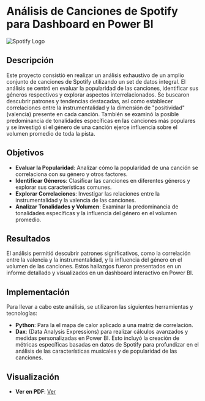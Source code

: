 # Análisis de Canciones de Spotify para Dashboard en Power BI

![Spotify Logo](https://www.catedracosgaya.com.ar/tipoblog/2023/wp-content/uploads/2023/08/spotifylogo.png)

## Descripción

Este proyecto consistió en realizar un análisis exhaustivo de un amplio conjunto de canciones de Spotify utilizando un set de datos integral. El análisis se centró en evaluar la popularidad de las canciones, identificar sus géneros respectivos y explorar aspectos interrelacionados. Se buscaron descubrir patrones y tendencias destacadas, así como establecer correlaciones entre la instrumentalidad y la dimensión de "positividad" (valencia) presente en cada canción. También se examinó la posible predominancia de tonalidades específicas en las canciones más populares y se investigó si el género de una canción ejerce influencia sobre el volumen promedio de toda la pista.

## Objetivos

- **Evaluar la Popularidad**: Analizar cómo la popularidad de una canción se correlaciona con su género y otros factores.
- **Identificar Géneros**: Clasificar las canciones en diferentes géneros y explorar sus características comunes.
- **Explorar Correlaciones**: Investigar las relaciones entre la instrumentalidad y la valencia de las canciones.
- **Analizar Tonalidades y Volumen**: Examinar la predominancia de tonalidades específicas y la influencia del género en el volumen promedio.

## Resultados

El análisis permitió descubrir patrones significativos, como la correlación entre la valencia y la instrumentalidad, y la influencia del género en el volumen de las canciones. Estos hallazgos fueron presentados en un informe detallado y visualizados en un dashboard interactivo en Power BI.

## Implementación

Para llevar a cabo este análisis, se utilizaron las siguientes herramientas y tecnologías:

- **Python**: Para la el mapa de calor aplicado a una matriz de correlación.
- **Dax**: (Data Analysis Expressions) para realizar cálculos avanzados y medidas personalizadas en Power BI. Esto incluyó la creación de métricas específicas basadas en datos de Spotify para profundizar en el         análisis de las características musicales y de popularidad de las canciones.


## Visualización

- **Ver en PDF**: [Ver ](https://github.com/mfares07/Power-BI-Spotify/blob/main/SpotifyPBI.pdf)

